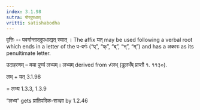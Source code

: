 ```yaml
---
index: 3.1.98
sutra: पोरदुपधात्‌
vritti: satishabodha
---
```






वृत्तिः -- पवर्गान्ताददुपधाद्यत् स्यात् । The affix यत् may be used following a verbal root which ends in a letter of the प-वर्गः (“प्”, “फ्”, “ब्”, “भ्”, “म्”) and has a अकारः as its penultimate letter.


उदाहरणम् – मया पुण्यं लभ्यम्। लभ्यम् derived from √लभ् (डुलभँष् प्राप्तौ १. ११३०).


लभ् + यत् 3.1.98

= लभ्य 1.3.3, 1.3.9

“लभ्य” gets प्रातिपदिक-सञ्ज्ञा by 1.2.46

